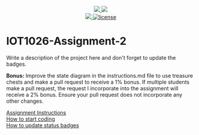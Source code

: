 <p align="center">
	<a href="https://github.com/monika4600/IOT1026-Assignment-2/actions/workflows/ci.yml">
    <img src="https://github.com/monika4600/IOT1026-Assignment-2/actions/workflows/ci.yml/badge.svg"/>
    </a>
	<a href="https://github.com/monika4600/IOT1026-Assignment-2/actions/workflows/formatting.yml">
    <img src="https://github.com/monika4600/IOT1026-Assignment-2/actions/workflows/formatting.yml/badge.svg"/>
	<br/>
    <a href="https://codecov.io/gh/monika4600/IOT1026-Assignment-2" > 
    <img src="https://codecov.io/gh/monika4600/IOT1026-Assignment-2/branch/main/graph/badge.svg?token=JS0857X5JD"/>
	<img title="MIT License" alt="license" src="https://img.shields.io/badge/license-MIT-informational?style=flat-square">		
    </a>
</p>

# IOT1026-Assignment-2

Write a description of the project here and don't forget to update the badges.

**Bonus:** Improve the state diagram in the instructions.md file to use treasure chests and make a pull request to receive a 1% bonus. If multiple students make a pull request, the request I incorporate into the assignment will receive a 2% bonus. Ensure your pull request does not incorporate any other changes.

[Assignment Instructions](docs/instructions.md)  
[How to start coding](docs/how-to-use.md)  
[How to update status badges](docs/how-to-update-badges.md)
